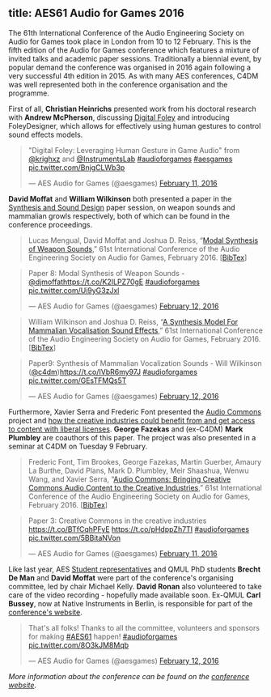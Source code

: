title: AES61 Audio for Games 2016
-------------------

The 61th International Conference of the Audio Engineering Society on Audio for Games took place in London from 10 to 12 February. 
This is the fifth edition of the Audio for Games conference which features a mixture of invited talks and academic paper sessions. Traditionally a biennial event, by popular demand the conference was organised in 2016 again following a very successful 4th edition in 2015. 
As with many AES conferences, C4DM was well represented both in the conference organisation and the programme. 

First of all, **Christian Heinrichs** presented work from his doctoral research with **Andrew McPherson**, discussing [Digital Foley](http://www.audioforgames.net/2016/timetable/#DigitalFoley) and introducing FoleyDesigner, which allows for effectively using human gestures to control sound effects models. 

<blockquote class="twitter-tweet" data-lang="en"><p lang="en" dir="ltr">&quot;Digital Foley: Leveraging Human Gesture in Game Audio&quot; from <a href="https://twitter.com/krighxz">@krighxz</a> and <a href="https://twitter.com/InstrumentsLab">@InstrumentsLab</a> <a href="https://twitter.com/hashtag/audioforgames?src=hash">#audioforgames</a> <a href="https://twitter.com/hashtag/aesgames?src=hash">#aesgames</a> <a href="https://t.co/BnjgCLWb3p">pic.twitter.com/BnjgCLWb3p</a></p>&mdash; AES Audio for Games (@aesgames) <a href="https://twitter.com/aesgames/status/697740164320399360">February 11, 2016</a></blockquote> <script async src="//platform.twitter.com/widgets.js" charset="utf-8"></script>

**David Moffat** and **William Wilkinson** both presented a paper in the [Synthesis and Sound Design](http://www.audioforgames.net/2016/schedule-papers/#Paper4) paper session, on weapon sounds and mammalian growls respectively, both of which can be found in the conference proceedings.

> Lucas Mengual, David Moffat and Joshua D. Reiss, “[Modal Synthesis of Weapon Sounds](http://www.aes.org/e-lib/browse.cfm?elib=18098),” 61st International Conference of the Audio Engineering Society on Audio for Games, February 2016. [[BibTex](http://www.aes.org/e-lib/browse.cfm?elib=18098&fmt=bibtex)]

<blockquote class="twitter-tweet" data-lang="en"><p lang="en" dir="ltr">Paper 8: Modal Synthesis of Weapon Sounds - <a href="https://twitter.com/djmoffat">@djmoffat</a><a href="https://t.co/K2ILPZ70gE">https://t.co/K2ILPZ70gE</a> <a href="https://twitter.com/hashtag/audioforgames?src=hash">#audioforgames</a> <a href="https://t.co/Ui9yG3zJxl">pic.twitter.com/Ui9yG3zJxl</a></p>&mdash; AES Audio for Games (@aesgames) <a href="https://twitter.com/aesgames/status/698155228244418560">February 12, 2016</a></blockquote> <script async src="//platform.twitter.com/widgets.js" charset="utf-8"></script>
 
 
> William Wilkinson and Joshua D. Reiss, “[A Synthesis Model For Mammalian Vocalisation Sound Effects](http://www.aes.org/e-lib/browse.cfm?elib=18095),” 61st International Conference of the Audio Engineering Society on Audio for Games, February 2016. [[BibTex](http://www.aes.org/e-lib/browse.cfm?elib=18095&fmt=bibtex)]

<blockquote class="twitter-tweet" data-lang="en"><p lang="en" dir="ltr">Paper9: Synthesis of Mammalian Vocalization Sounds - Will Wilkinson (<a href="https://twitter.com/c4dm">@c4dm</a>)<a href="https://t.co/IVbR6my97J">https://t.co/IVbR6my97J</a> <a href="https://twitter.com/hashtag/audioforgames?src=hash">#audioforgames</a> <a href="https://t.co/GEsTFMQs5T">pic.twitter.com/GEsTFMQs5T</a></p>&mdash; AES Audio for Games (@aesgames) <a href="https://twitter.com/aesgames/status/698160175019134976">February 12, 2016</a></blockquote> <script async src="//platform.twitter.com/widgets.js" charset="utf-8"></script>

Furthermore, Xavier Serra and Frederic Font presented the [Audio Commons](http://www.audiocommons.org) project and [how the creative industries could benefit from and get access to content with liberal licenses](http://www.audioforgames.net/2016/schedule-papers/#Paper2). **George Fazekas** and (ex-C4DM) **Mark Plumbley** are coauthors of this paper. 
The project was also presented in a seminar at C4DM on Tuesday 9 February. 

> Frederic Font, Tim Brookes, George Fazekas, Martin Guerber, Amaury La Burthe, David Plans, Mark D. Plumbley, Meir Shaashua, Wenwu Wang, and Xavier Serra, “[Audio Commons: Bringing Creative Commons Audio Content to the Creative Industries](http://www.aes.org/e-lib/browse.cfm?elib=18093),” 61st International Conference of the Audio Engineering Society on Audio for Games, February 2016. [[BibTex](http://www.aes.org/e-lib/browse.cfm?elib=18093&fmt=bibtex)]

<blockquote class="twitter-tweet" data-lang="en"><p lang="en" dir="ltr">Paper 3: Creative Commons in the creative industries <a href="https://t.co/BTfCqhPFyE">https://t.co/BTfCqhPFyE</a> <a href="https://t.co/pHdppZh7TI">https://t.co/pHdppZh7TI</a> <a href="https://twitter.com/hashtag/audioforgames?src=hash">#audioforgames</a> <a href="https://t.co/5BBitaNVon">pic.twitter.com/5BBitaNVon</a></p>&mdash; AES Audio for Games (@aesgames) <a href="https://twitter.com/aesgames/status/697818804588584964">February 11, 2016</a></blockquote> <script async src="//platform.twitter.com/widgets.js" charset="utf-8"></script>

Like last year, AES [Student representatives](http://www.aes.org/students/sda/officers.cfm) and QMUL PhD students **Brecht De Man** and **David Moffat** were part of the conference's organising committee, led by chair Michael Kelly. **David Ronan** also volunteered to take care of the video recording - hopefully made available soon. Ex-QMUL **Carl Bussey**, now at Native Instruments in Berlin, is responsible for part of the [conference's website](http://www.audioforgames.co.uk/2016). 

<blockquote class="twitter-tweet" data-lang="en"><p lang="en" dir="ltr">That&#39;s all folks! Thanks to all the committee, volunteers and sponsors for making <a href="https://twitter.com/hashtag/AES61?src=hash">#AES61</a> happen! <a href="https://twitter.com/hashtag/audioforgames?src=hash">#audioforgames</a> <a href="https://t.co/8O3kJM8Mqb">pic.twitter.com/8O3kJM8Mqb</a></p>&mdash; AES Audio for Games (@aesgames) <a href="https://twitter.com/aesgames/status/698172915011973120">February 12, 2016</a></blockquote> <script async src="//platform.twitter.com/widgets.js" charset="utf-8"></script>

*More information about the conference can be found on the [conference website](http://www.audioforgames.co.uk/2016).*
